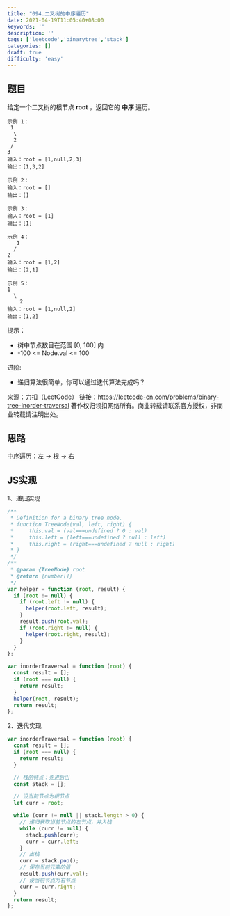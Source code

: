 ```yaml
---
title: "094.二叉树的中序遍历"
date: 2021-04-19T11:05:40+08:00
keywords: ''
description: ''
tags: ['leetcode','binarytree','stack']
categories: []
draft: true
difficulty: 'easy'
---
```


## 题目

给定一个二叉树的根节点 **root** ，返回它的 **中序** 遍历。

```
示例 1：
 1
  \
  2
 /
3  
输入：root = [1,null,2,3]
输出：[1,3,2]

示例 2：
输入：root = []
输出：[]

示例 3：
输入：root = [1]
输出：[1]

示例 4：
   1
  / 
2
输入：root = [1,2]
输出：[2,1]

示例 5：
1 
  \ 
    2
输入：root = [1,null,2]
输出：[1,2]
```

提示：

- 树中节点数目在范围 [0, 100] 内
- -100 <= Node.val <= 100

进阶:

- 递归算法很简单，你可以通过迭代算法完成吗？

来源：力扣（LeetCode）
链接：https://leetcode-cn.com/problems/binary-tree-inorder-traversal
著作权归领扣网络所有。商业转载请联系官方授权，非商业转载请注明出处。

## 思路

中序遍历：左 -> 根 -> 右

## JS实现

1、递归实现

```javascript
/**
 * Definition for a binary tree node.
 * function TreeNode(val, left, right) {
 *     this.val = (val===undefined ? 0 : val)
 *     this.left = (left===undefined ? null : left)
 *     this.right = (right===undefined ? null : right)
 * }
 */
/**
 * @param {TreeNode} root
 * @return {number[]}
 */
var helper = function (root, result) {
  if (root != null) {
    if (root.left != null) {
      helper(root.left, result);
    }
    result.push(root.val);
    if (root.right != null) {
      helper(root.right, result);
    }
  }
};

var inorderTraversal = function (root) {
  const result = [];
  if (root === null) {
    return result;
  }
  helper(root, result);
  return result;
};
```

2、迭代实现

```javascript
var inorderTraversal = function (root) {
  const result = [];
  if (root === null) {
    return result;
  }

  // 栈的特点：先进后出
  const stack = [];

  // 设当前节点为根节点
  let curr = root;

  while (curr != null || stack.length > 0) {
    // 递归获取当前节点的左节点，并入栈
    while (curr != null) {
      stack.push(curr);
      curr = curr.left;
    }
    // 出栈
    curr = stack.pop();
    // 保存当前元素的值
    result.push(curr.val);
    // 设当前节点为右节点
    curr = curr.right;
  }
  return result;
};
```
